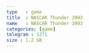 ```yaml
---
type   : game
title  : NASCAR Thunder 2003
name   : NASCAR Thunder 2003
categories: [game]
telegram : 1271
size : 1.2 GB
---
```



